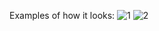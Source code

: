 Examples of how it looks:
![1](https://i.ibb.co/t35xkLT/n-O2tdbs9cc.png)
![2](https://i.ibb.co/DWhy0Nw/Qi-Gg4-DJXe-K.png)
